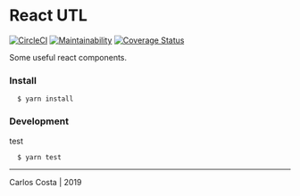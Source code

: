 # React UTL

[![CircleCI](https://circleci.com/gh/C4co/react-utl.svg?style=svg)](https://circleci.com/gh/C4co/react-utl)
[![Maintainability](https://api.codeclimate.com/v1/badges/0a89a49257538499dc57/maintainability)](https://codeclimate.com/github/C4co/react-utl/maintainability)
[![Coverage Status](https://coveralls.io/repos/github/C4co/react-utl/badge.svg?branch=master)](https://coveralls.io/github/C4co/react-utl?branch=master)

Some useful react components.

### Install
```
  $ yarn install
```

### Development

test
```
  $ yarn test
```

---

Carlos Costa | 2019
